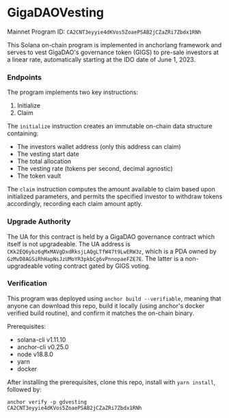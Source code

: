 # GigaDAOVesting

Mainnet Program ID: `CA2CNT3eyyie4dKVos5ZoaePSAB2jCZaZRi7Zbdx1RNh`

This Solana on-chain program is implemented in anchorlang framework and serves to vest GigaDAO's 
governance token (GIGS) to pre-sale investors at a linear rate, automatically starting at the 
IDO date of June 1, 2023.

### Endpoints

The program implements two key instructions:
1) Initialize
2) Claim

The `initialize` instruction creates an immutable on-chain data structure containing:
- The investors wallet address (only this address can claim)
- The vesting start date
- The total allocation
- The vesting rate (tokens per second, decimal agnostic)
- The token vault

The `claim` instruction computes the amount available to claim based upon initialized parameters, 
and permits the specified investor to withdraw tokens accordingly, recording each claim amount aptly.

### Upgrade Authority

The UA for this contract is held by a GigaDAO governance contract which itself is not upgradeable.
The UA address is `CKk2EQ6ybz6qMxMAVgDxdRksjLAQgLTfW47t9LwERW3z`, which is a PDA owned by `GzMvD8AGSiRhHapNsJzUMoYR3pkbCg6vPnnopaeFZE7E`.
The latter is a non-upgradeable voting contract gated by GIGS voting. 

### Verification

This program was deployed using `anchor build --verifiable`, meaning that anyone can download this repo,
build it locally (using anchor's docker verified build routine), and confirm it matches the on-chain binary.

Prerequisites:
- solana-cli v1.11.10
- anchor-cli v0.25.0
- node v18.8.0
- yarn
- docker

After installing the prerequisites, clone this repo, install with `yarn install`, followed by:

`anchor verify -p gdvesting CA2CNT3eyyie4dKVos5ZoaePSAB2jCZaZRi7Zbdx1RNh`


